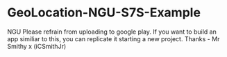 # GeoLocation-NGU-S7S-Example
NGU
Please refrain from uploading to google play. 
If you want to build an app similiar to this, you can replicate it starting a new project.
Thanks - Mr Smithy x (iCSmithJr)
